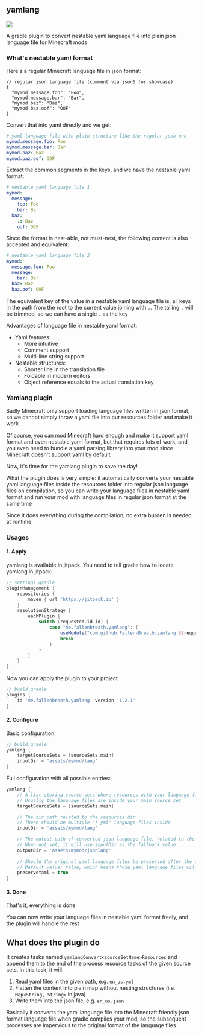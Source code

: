 ## yamlang

[![](https://jitpack.io/v/Fallen-Breath/yamlang.svg)](https://jitpack.io/#Fallen-Breath/yamlang)

A gradle plugin to convert nestable yaml language file into plain json language file for Minecraft mods

### What's nestable yaml format

Here's a regular Minecraft language file in json format:

```json5
// regular json language file (comment via json5 for showcase)
{
  "mymod.message.foo": "Foo",
  "mymod.message.bar": "Bar",
  "mymod.baz": "Baz",
  "mymod.baz.oof": "OOF"
}
```

Convert that into yaml directly and we get:

```yaml
# yaml language file with plain structure like the regular json one
mymod.message.foo: Foo
mymod.message.bar: Bar
mymod.baz: Baz
mymod.baz.oof: OOF
```

Extract the common segments in the keys, and we have the nestable yaml format:

```yaml
# nestable yaml language file 1
mymod:
  message:
    foo: Foo
    bar: Bar
  baz: 
    .: Baz
    oof: OOF
```

Since the format is nest-able, not must-nest, the following content is also accepted and equivalent:

```yaml
# nestable yaml language file 2
mymod:
  message.foo: Foo
  message:
    bar: Bar
  baz: Baz
  baz.oof: OOF
```

The equivalent key of the value in a nestable yaml language file is, all keys in the path from the root to the current value joining with `.`.
The tailing `.` will be trimmed, so we can have a single `.` as the key

Advantages of language file in nestable yaml format:

- Yaml features:
  - More intuitive
  - Comment support
  - Multi-line string support
- Nestable structures:
  - Shorter line in the translation file
  - Foldable in modern editors
  - Object reference equals to the actual translation key

### Yamlang plugin

Sadly Minecraft only support loading language files written in json format, so we cannot simply throw a yaml file into our resources folder and make it work

Of course, you can mod Minecraft hard enough and make it support yaml format and even nestable yaml format, but that requires lots of work,
and you even need to bundle a yaml parsing library into your mod since Minecraft doesn't support yaml by default

Now, it's time for the yamlang plugin to save the day!

What the plugin does is very simple: it automatically converts your nestable yaml language files inside the resources folder into regular json language files on compilation,
so you can write your language files in nestable yaml format and run your mod with language files in regular json format at the same time

Since it does everything during the compilation, no extra burden is needed at runtime

### Usages

#### 1. Apply

yamlang is available in jitpack. You need to tell gradle how to locate yamlang in jitpack:

```groovy
// settings.gradle
pluginManagement {
    repositories {
        maven { url 'https://jitpack.io' }
    }
    resolutionStrategy {
        eachPlugin {
            switch (requested.id.id) {
                case "me.fallenbreath.yamlang": {
                    useModule("com.github.Fallen-Breath:yamlang:${requested.version}")
                    break
                }
            }
        }
    }
}
```

Now you can apply the plugin to your project

```groovy
// build.gradle
plugins {
    id 'me.fallenbreath.yamlang' version '1.2.1'
}
```

#### 2. Configure

Basic configuration:

```groovy
// build.gradle
yamlang {
    targetSourceSets = [sourceSets.main]
    inputDir = 'assets/mymod/lang'
}
```

Full configuration with all possible entries:

```groovy
yamlang {
    // A list storing source sets where resources with your language files are
    // Usually the language files are inside your main source set
    targetSourceSets = [sourceSets.main]

    // The dir path related to the resources dir
    // There should be multiple "*.yml" language files inside
    inputDir = 'assets/mymod/lang'

    // The output path of converted json language file, related to the resources dir
    // When not set, it will use inputDir as the fallback value
    outputDir = 'assets/mymod/jsonlang'
    
    // Should the original yaml language files be preserved after the conversion
    // Default value: false, which means those yaml language files will be deleted after the conversion
    preserveYaml = true
}
```

#### 3. Done

That's it, everything is done

You can now write your language files in nestable yaml format freely, and the plugin will handle the rest

## What does the plugin do

It creates tasks named `yamlangConvert<sourceSetName>Resources` and append them to the end of the process resource tasks of the given source sets. In this task, it will:

1. Read yaml files in the given path, e.g. `en_us.yml`
2. Flatten the content into plain map without nesting structures (i.e. `Map<String, String>` in java)
3. Write them into the json file, e.g. `en_us.json`

Basically it converts the yaml language file into the Minecraft friendly json format language file when gradle compiles your mod,
so the subsequent processes are impervious to the original format of the language files
